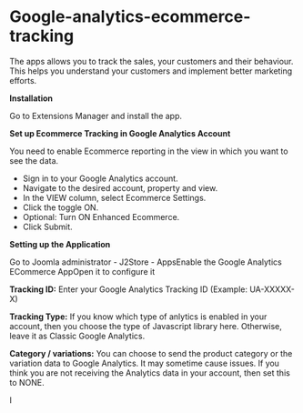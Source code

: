 # Google-analytics-ecommerce-tracking

The apps allows you to track the sales, your customers and their behaviour. This helps you understand your customers and implement better marketing efforts.

**Installation**

Go to Extensions Manager and install the app.

**Set up Ecommerce Tracking in Google Analytics Account**

You need to enable Ecommerce reporting in the view in which you want to see the data.

* Sign in to your Google Analytics account.
* Navigate to the desired account, property and view.
* In the VIEW column, select Ecommerce Settings.
* Click the toggle ON.
* Optional: Turn ON Enhanced Ecommerce.
* Click Submit.

**Setting up the Application**

Go to Joomla administrator - J2Store - AppsEnable the Google Analytics ECommerce AppOpen it to configure it

**Tracking ID:** Enter your Google Analytics Tracking ID \(Example: UA-XXXXX-X\)

**Tracking Type:** If you know which type of anlytics is enabled in your account, then you choose the type of Javascript library here. Otherwise, leave it as Classic Google Analytics.

**Category / variations:** You can choose to send the product category or the variation data to Google Analytics. It may sometime cause issues. If you think you are not receiving the Analytics data in your account, then set this to NONE.

I

